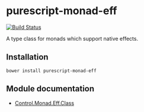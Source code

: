 # purescript-monad-eff

[![Build Status](https://travis-ci.org/purescript/purescript-monad-eff.svg?branch=master)](https://travis-ci.org/purescript/purescript-monad-eff)

A type class for monads which support native effects.

## Installation

```
bower install purescript-monad-eff
```

## Module documentation

- [Control.Monad.Eff.Class](docs/Control.Monad.Eff.Class.md)

